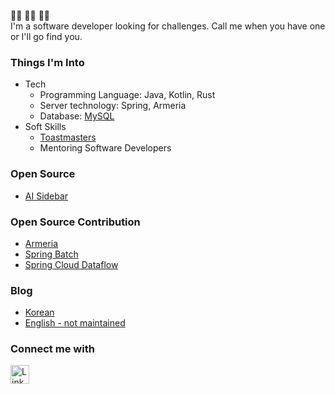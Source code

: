 👨‍💻 👨‍💻 👨‍💻 <br> 
I'm a software developer looking for challenges. Call me when you have one or I'll go find you. 

### Things I'm Into 
- Tech 
    - Programming Language: Java, Kotlin, Rust 
    - Server technology: Spring, Armeria 
    - Database: [MySQL](https://code-run.tistory.com/category/Database/DBA%EA%B8%89%20%EA%B0%9C%EB%B0%9C%EC%9E%90%EB%A1%9C)
- Soft Skills
    - [Toastmasters](https://www.toastmasters.org/Find-a-Club/05820825-05820825)
    - Mentoring Software Developers      

### Open Source 
- [AI Sidebar](https://github.com/seonwoo960000/ai-sidebar)

### Open Source Contribution 
- [Armeria](https://github.com/line/armeria/pulls?q=author%3Aseonwoo960000+)
- [Spring Batch](https://github.com/spring-projects/spring-batch/issues?q=author%3Aseonwoo960000+)
- [Spring Cloud Dataflow](https://github.com/spring-cloud/spring-cloud-dataflow/issues?q=author%3Aseonwoo960000)

### Blog 
- [Korean](https://code-run.tistory.com/)
- [English - not maintained](https://cumulativeskillstack.blogspot.com/)

### Connect me with 
<p>
    <a href="https://www.linkedin.com/in/seon-woo-kim-53b6481ba/" target="_blank">
        <img alt="LinkedIn" src="https://img.shields.io/badge/linkedin-%230077B5.svg?&style=for-the-badge&logo=linkedin&logoColor=white" height="30"/>
    </a> 
</p>
